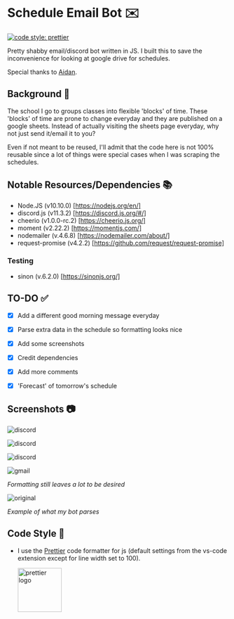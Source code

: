 # Schedule Email Bot :envelope:
[![code style: prettier](https://img.shields.io/badge/code_style-prettier-ff69b4.svg?style=flat-square)](https://github.com/prettier/prettier)

Pretty shabby email/discord bot written in JS. I built this to save the inconvenience for looking at google drive for schedules.

Special thanks to [Aidan](https://github.com/aidangoettsch).

## Background :flags:

The school I go to groups classes into flexible 'blocks' of time. These 'blocks' of time are prone to change everyday and they are published on a google sheets. Instead of actually visiting the sheets page everyday, why not just send it/email it to you?

Even if not meant to be reused, I'll admit that the code here is not 100% reusable since a lot of things were special cases when I was scraping the schedules.

## Notable Resources/Dependencies :books:

-   Node.JS (v10.10.0) [https://nodejs.org/en/]
-   discord.js (v11.3.2) [https://discord.js.org/#/]
-   cheerio (v1.0.0-rc.2) [https://cheerio.js.org/]
-   moment (v2.22.2) [https://momentjs.com/]
-   nodemailer (v.4.6.8) [https://nodemailer.com/about/]
-   request-promise (v4.2.2) [https://github.com/request/request-promise]

### Testing

-   sinon (v.6.2.0) [https://sinonjs.org/]



## TO-DO :white_check_mark:
- [x] Add a different good morning message everyday
- [x] Parse extra data in the schedule so formatting looks nice
- [x] Add some screenshots
- [x] Credit dependencies
- [x] Add more comments
- [x] 'Forecast' of tomorrow's schedule


## Screenshots :camera:
![discord](https://github.com/dumblole/schedule-email-bot/blob/master/image/Discord_2018-09-14_22-18-15.png)

![discord](https://github.com/dumblole/schedule-email-bot/blob/master/image/Discord_2018-09-14_22-19-26.png)

![discord](https://github.com/dumblole/schedule-email-bot/blob/master/image/Capture.PNG)

![gmail](https://github.com/dumblole/schedule-email-bot/blob/master/image/chrome_2018-09-14_22-21-55.png)

*Formatting still leaves a lot to be desired*

![original](https://github.com/dumblole/schedule-email-bot/blob/master/image/chrome_2018-09-14_22-22-11.png)

*Example of what my bot parses*
## Code Style :art:

-   I use the [Prettier](https://prettier.io/) code formatter for js (default settings from the vs-code extension except for line width set to 100).

    [<img src ="https://prettier.io/icon.png" alt="prettier logo" width="100" height="100">](https://prettier.io/)
